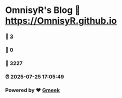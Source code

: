 # OmnisyR's Blog :link: https://OmnisyR.github.io 
### :page_facing_up: [3](https://OmnisyR.github.io/tag.html) 
### :speech_balloon: 0 
### :hibiscus: 3227 
### :alarm_clock: 2025-07-25 17:05:49 
### Powered by :heart: [Gmeek](https://github.com/Meekdai/Gmeek)
